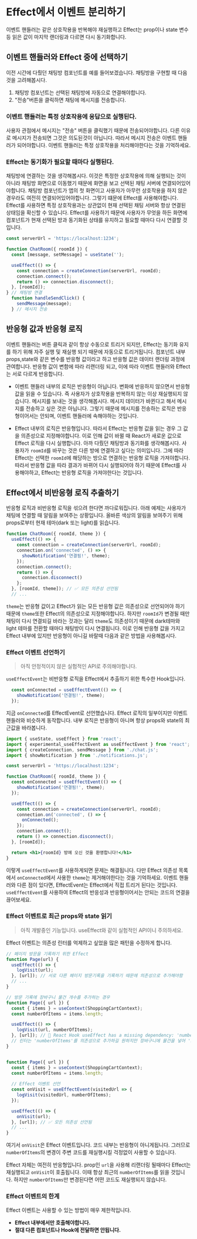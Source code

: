 # Effect에서 이벤트 분리하기

이벤트 핸들러는 같은 상호작용을 반복해야 재실행하고 Effect는 prop이나 state 변수 등 읽은 값이 마지막 랜더링과 다르면 다시 동기화합니다.

## 이벤트 핸들러와 Effect 중에 선택하기

이전 시간에 다뤘던 채팅방 컴포넌트를 예를 들어보겠습니다. 채팅방을 구현할 때 다음것을 고려해봅시다.
1. 채팅방 컴포넌트는 선택된 채팅방에 자동으로 연결해야합니다.
2. "전송"버튼을 클릭하면 채팅에 메시지를 전송합니다.

### 이벤트 핸들러는 특정 상호작용에 응답으로 실행된다.

사용자 관점에서 메시지는 "전송" 버튼을 클릭했기 때문에 전송되어야합니다. 다른 이유로 메시지가 전송되면 그것은 의도된것이 아닙니다. 따라서 메시지 전송은 이벤트 핸들러가 되어야합니다.
이벤트 핸들러는 특정 상호작용을 처리해야한다는 것을 기억하세요.

### Effect는 동기화가 필요할 때마다 실행된다.

채팅방에 연결하는 것을 생각해봅시다. 이것은 특정한 상호작용에 의해 실행되는 것이 아니라 채팅방 화면으로 이동했기 때문에 화면을 보고 선택된 채팅 서버에 연결되어있어야합니다. 
채팅방 컴포넌트가 앱의 첫 화면이고 사용자가 아무런 상호작용을 하지 않은 경우라도 여전히 연결되어있어야합니다.
그렇기 떄문에 Effect를 사용해야합니다. Effect를 사용하면 특정 상호작용과는 상관없이 현재 선택된 채팅 서버와 항상 연결된 상태임을 확신할 수 있습니다.
Effect를 사용하기 때문에 사용자가 무엇을 하든 화면에 컴포넌트가 현재 선택된 방과 동기화된 상태를 유지하고 필요할 때마다 다시 연결할 것입니다.

```jsx
const serverUrl = 'https://localhost:1234';

function ChatRoom({ roomId }) {
  const [message, setMessage] = useState('');

  useEffect(() => {
    const connection = createConnection(serverUrl, roomId);
    connection.connect();
    return () => connection.disconnect();
  }, [roomId]);
} // 채팅방 연결
  function handleSendClick() {
    sendMessage(message);
  } // 메시지 전송
```

## 반응형 값과 반응형 로직

이벤트 핸들러는 버튼 클릭과 같이 항상 수동으로 트리거 되지만, Effect는 동기화 유지를 하기 위해 자주 실행 및 재실행 되기 때문에 자동으로 트리거됩니다.
컴포넌트 내부 props,state와 같은 변수를 반응형 값이라고 하고 반응형 값은 데이터 랜더링 과정에 관여합니다.
반응형 값이 변함에 따라 리랜더링 되고, 이에 따라 이벤트 핸들러와 Effect는 서로 다르게 반응합니다.
- 이벤트 핸들러 내부의 로직은 반응형이 아닙니다. 변화에 반응하지 않으면서 반응형 값을 읽을 수 있습니다. 즉 사용자가 상호작용을 반복하지 않는 이상 재실행되지 않습니다. 
메시지를 보내는 것을 생각해봅시다. 메시지 데이터가 바뀐다고 해서 메시지를 전송하고 싶은 것은 아닙니다. 
그렇기 때문에 메시지를 전송하는 로직은 반응형이어서는 안되며, 이벤트 핸들러에 속해야하는 것입니다.

- Effect 내부의 로직은 반응형입니다. 따라서 Effect는 반응형 값을 읽는 경우 그 값을 의존성으로 지정해야합니다. 이로 인해 값이 바뀔 때 React가 새로운 값으로 Effect 로직을 다시 실행합니다.
아까 다뤘던 채팅방과 동기화를 생각해봅시다. 사용자가 `roomId`를 바꾸는 것은 다른 방에 연결하고 싶다는 의미입니다. 그에 따라 Effect는 선택한 `roomId`에 해당하는 방으로 연결하는 반응형 로직을 가져야합니다.
따라서 반응형 값을 따라 결과가 바뀌어 다시 실행되어야 하기 때문에 Effect를 사용해야하고, Effect는 반응형 로직을 가져야한다는 것입니다.

## Effect에서 비반응형 로직 추출하기
반응형 로직과 비반응형 로직을 섞으려 한다면 까다로워집니다.
아래 예제는 사용자가 채팅에 연결할 때 알림을 보여주는 상황입니다. 올바른 색상의 알림을 보여주기 위해 props로부터 현재 테마(dark 또는 light)를 읽습니다.
```jsx
function ChatRoom({ roomId, theme }) {
  useEffect(() => {
    const connection = createConnection(serverUrl, roomId);
    connection.on('connected', () => {
      showNotification('연결됨!', theme);
    });
    connection.connect();
    return () => {
      connection.disconnect()
    };
  }, [roomId, theme]); // ✅ 모든 의존성 선언됨
  // ...
```
`theme`는 반응형 값이고 Effect가 읽는 모든 반응형 값은 의존성으로 선언되어야 하기 때문에 `theme`또한 Effect의 의존성으로 지정해야합니다.
하지만 `roomId`가 변경될 때만 채팅이 다시 연결되길 바라는 것과는 달리 `theme`도 의존성이기 때문에 dark테마와 light 테마를 전환할 때마다 채팅방이 다시 연결됩니다.
이로 인해 반응형 값을 가지고 Effect 내부에 있지만 반응형이 아니길 바랄때 다음과 같은 방법을 사용해봅시다.

### Effect 이벤트 선언하기
> 아직 안정적이지 않은 실험적인 API로 주의해야합니다.

`useEffectEvent`는 비반응형 로직을 Effect에서 추출하기 위한 특수한 Hook입니다.
```jsx
  const onConnected = useEffectEvent(() => {
    showNotification('연결됨!', theme);
  });
```
지금 `onConnected`를 EffectEvent로 선언했습니다. Effect 로직의 일부이지만 이벤트 핸들러와 비슷하게 동작합니다. 내부 로직은 반응형이 아니며 항상 props와 state의 최근값을 바라봅니다.

```jsx
import { useState, useEffect } from 'react';
import { experimental_useEffectEvent as useEffectEvent } from 'react';
import { createConnection, sendMessage } from './chat.js';
import { showNotification } from './notifications.js';

const serverUrl = 'https://localhost:1234';

function ChatRoom({ roomId, theme }) {
  const onConnected = useEffectEvent(() => {
    showNotification('연결됨!', theme);
  });

  useEffect(() => {
    const connection = createConnection(serverUrl, roomId);
    connection.on('connected', () => {
      onConnected();
    });
    connection.connect();
    return () => connection.disconnect();
  }, [roomId]);

  return <h1>{roomId} 방에 오신 것을 환영합니다!</h1>
}
```
이렇게 `useEffectEvent`를 사용하게되면 문제는 해결됩니다. 다만 Effect 의존성 목록에서 `onConnected`에서 사용한 `theme`는 제거해야한다는 것을 기억하세요.
이벤트 핸들러와 다른 점이 있다면, EffectEvent는 Effect에서 직접 트리거 된다는 것입니다.
`useEffectEvent`를 사용하여 Effect의 반응성과 반응형이어서는 안되는 코드의 연결을 끊어보세요.

### Effect 이벤트로 최근 props와 state 읽기
> 아직 개발중인 기능입니다. useEffect와 같이 실험적인 API이니 주의하세요.

Effect 이벤트는 의존성 린터를 억제하고 싶었을 많은 패턴을 수정하게 합니다.
```jsx
// 페이지 방문을 기록하기 위한 Effect
function Page(url) {
  useEffect(() => {
    logVisit(url);
  }, [url]); // 서로 다른 페이지 방문기록을 기록하기 때문에 의존성으로 추가해야함
  // ...
}

// 방문 기록에 장바구니 물건 개수를 추가하는 경우
function Page({ url }) {
  const { items } = useContext(ShoppingCartContext);
  const numberOfItems = items.length;

  useEffect(() => {
    logVisit(url, numberOfItems);
  }, [url]); // 🔴 React Hook useEffect has a missing dependency: 'numberOfItems'
  // 린터는 'numberOfItems'를 의존성으로 추가하길 원하지만 장바구니에 물건을 넣어 'numberOfItems'가 변경되는 것은 다른 페이지 방문을 의미하지 않음 ==> 페이지 방문은 이벤트
} 


function Page({ url }) {
  const { items } = useContext(ShoppingCartContext);
  const numberOfItems = items.length;
  
  // Effect 이벤트 선언 
  const onVisit = useEffectEvent(visitedUrl => {
    logVisit(visitedUrl, numberOfItems);
  });

  useEffect(() => {
    onVisit(url);
  }, [url]); // ✅ 모든 의존성 선언됨
  // ...
}
```
여기서 `onVisit`은 Effect 이벤트입니다. 코드 내부는 반응형이 아니게됩니다. 그러므로 `numberOfItems`의 변경이 주변 코드를 재실행시킬 걱정없이 사용할 수 있습니다.

Effect 자체는 여전히 반응형입니다. prop인 `url`을 사용해 리랜더링 될때마다 Effect는 재실행되고 `onVisit`이 호출됩니다. 이때 항상 최근의 `numberOfItems`를 읽을 것입니다. 하지만 `numberOfItems`만 변경된다면 어떤 코드도 재실행되지 않습니다.


### Effect 이벤트의 한계

Effect 이벤트는 사용할 수 있는 방법이 매우 제한적입니다.

- **Effect 내부에서만 호출해야합니다.**
- **절대 다른 컴포넌트나 Hook에 전달하면 안됩니다.**